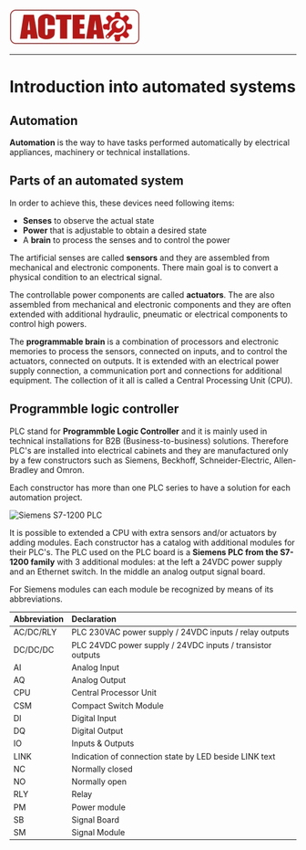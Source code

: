 
![ACTEA](../Logo_ACTEA_2.jpg)
_____________________________________
# Introduction into automated systems
## Automation
**Automation** is the way to have tasks performed automatically by electrical appliances, machinery or technical installations.

## Parts of an automated system
In order to achieve this, these devices need following items:
* **Senses** to observe the actual state
* **Power** that is adjustable to obtain a desired state
* A **brain** to process the senses and to control the power

The artificial senses are called **sensors** and they are assembled from mechanical and electronic components. There main goal is to convert a physical condition to an electrical signal.

The controllable power components are called **actuators**. The are also assembled from mechanical and electronic components and they are often extended with additional hydraulic, pneumatic or electrical components to control high powers.

The **programmable brain** is a combination of processors and electronic memories to process the sensors, connected on inputs, and to control the actuators, connected on outputs. It is extended with an electrical power supply connection, a communication port and connections for additional equipment. The collection of it all is called a Central Processing Unit (CPU).

## Programmble logic controller
PLC stand for **Programmble Logic Controller** and it is mainly used in technical installations for B2B (Business-to-business) solutions. Therefore PLC's are installed into electrical cabinets and they are manufactured only by a few constructors such as Siemens, Beckhoff, Schneider-Electric, Allen-Bradley and Omron.

Each constructor has more than one PLC series to have a solution for each automation project.

![Siemens S7-1200 PLC](../Ex01/Images/Siemens_S7_1200_PLC.jpg)

It is possible to extended a CPU with extra sensors and/or actuators by adding modules. Each constructor has a catalog with additional modules for their PLC's. The PLC used on the PLC board is a **Siemens PLC from the S7-1200 family** with 3 additional modules: at the left a 24VDC power supply and an Ethernet switch. In the middle an analog output signal board.

For Siemens modules can each module be recognized by means of its abbreviations.

| Abbreviation | Declaration |
| :--- | :--- |
| AC/DC/RLY | PLC 230VAC power supply / 24VDC inputs / relay outputs |
| DC/DC/DC | PLC 24VDC power supply / 24VDC inputs / transistor outputs |
| AI | Analog Input |
| AQ | Analog Output |
| CPU | Central Processor Unit |
| CSM | Compact Switch Module |
| DI | Digital Input |
| DQ | Digital Output |
| IO | Inputs & Outputs |
| LINK | Indication of connection state by LED beside LINK text |
| NC | Normally closed |
| NO | Normally open |
| RLY | Relay |
| PM | Power module |
| SB | Signal Board |
| SM | Signal Module |
